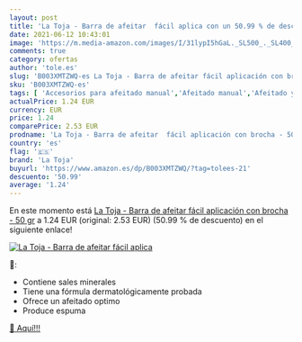 ```yaml
---
layout: post
title: 'La Toja - Barra de afeitar  fácil aplica con un 50.99 % de descuento'
date: 2021-06-12 10:43:01
image: 'https://m.media-amazon.com/images/I/31lypI5hGaL._SL500_._SL400_.jpg'
comments: true
category: ofertas
author: 'tole.es'
slug: 'B003XMTZWQ-es La Toja - Barra de afeitar fácil aplicación con brocha -...'
sku: 'B003XMTZWQ-es'
tags: [ 'Accesorios para afeitado manual','Afeitado manual','Afeitado y depilación','Belleza','Brochas de afeitar','la','la toja','toja', ]
actualPrice: 1.24 EUR
currency: EUR
price: 1.24
comparePrice: 2.53 EUR
prodname: 'La Toja - Barra de afeitar  fácil aplicación con brocha - 50 gr'
country: 'es'
flag: '🇪🇸'
brand: 'La Toja'
buyurl: 'https://www.amazon.es/dp/B003XMTZWQ/?tag=tolees-21'
descuento: '50.99'
average: '1.24'
---
```


En este momento está [La Toja - Barra de afeitar  fácil aplicación con brocha - 50 gr](https://www.amazon.es/dp/B003XMTZWQ/?tag=tolees-21) a 1.24 EUR (original: 2.53 EUR) (50.99 %  de descuento) en el siguiente enlace!

[![La Toja - Barra de afeitar  fácil aplica](https://m.media-amazon.com/images/I/31lypI5hGaL._SL500_._SL400_.jpg)](https://www.amazon.es/dp/B003XMTZWQ/?tag=tolees-21)

🔎:

- Contiene sales minerales
- Tiene una fórmula dermatológicamente probada
- Ofrece un afeitado optimo
- Produce espuma

[🛒 Aquí!!!](https://www.amazon.es/dp/B003XMTZWQ/?tag=tolees-21)
